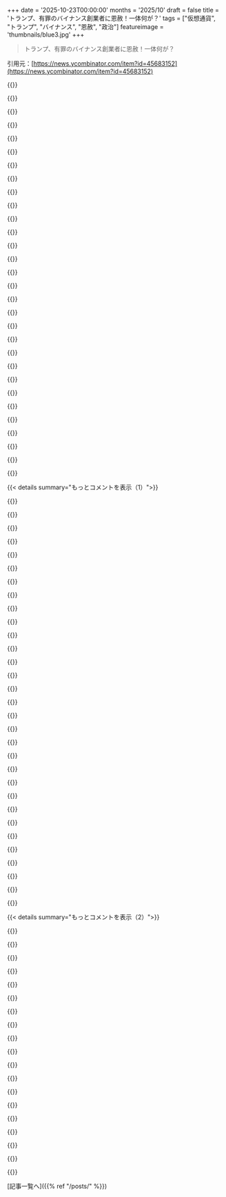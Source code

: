 +++
date = '2025-10-23T00:00:00'
months = '2025/10'
draft = false
title = 'トランプ、有罪のバイナンス創業者に恩赦！一体何が？'
tags = ["仮想通貨", "トランプ", "バイナンス", "恩赦", "政治"]
featureimage = 'thumbnails/blue3.jpg'
+++

> トランプ、有罪のバイナンス創業者に恩赦！一体何が？

引用元：[https://news.ycombinator.com/item?id=45683152](https://news.ycombinator.com/item?id=45683152)




{{<matomeQuote body="Coffeezillaのこの件に関する動画がもうアップされてるよ。https://www.youtube.com/watch?v=JMEJTORMVN4" userName="Havoc" createdAt="2025/10/23 18:44:26" color="">}}




{{<matomeQuote body="Balajiの意見によると、CZの恩赦は当然だよ。彼の訴追は規制の不当な扱いと中国系カナダ人への民族的迫害が合わさったものだったんだ。数億人ものBinanceユーザーの一部が行ったことの責任をCZ個人に押し付けるのはおかしい。彼は多くの中国人をBitcoinで自由へ導き、世界中の貧しい人々を救った。彼が何も悪くなかったのに加え、むしろ良いことをたくさんしたんだ。彼の功績と今日の恩赦を祝福するよ。https://x.com/balajis/status/1981423831572238856" userName="txcwg002" createdAt="2025/10/24 02:52:17" color="#45d325">}}




{{<matomeQuote body="支配的な国がこんな時代を動かしてるなんて信じられないよ。" userName="NaomiLehman" createdAt="2025/10/23 21:45:58" color="">}}




{{<matomeQuote body="「支配的な国」の指標によって状況は変わるよ。GDPならアメリカ、購買力平価なら中国。軍事力も米軍の広告武器や海軍の船数だと中国が優位に見える。技術開発ならアメリカと韓国・台湾、総生産なら中国だ。ドルは依然として主要な基軸通貨で、アメリカは国際水域の安全を確保し、定期的に力を示してるけどね。" userName="tb_technical" createdAt="2025/10/24 17:48:31" color="#ff5c5c">}}




{{<matomeQuote body="Changpeng Zhaoが法を破り捕まったことはみんな同意してるよ。Balajiの「政治的迫害」って主張は、トランプ政権が恩赦する時のいつもの言い訳で、George SantosやJ6暴動犯の件と同じさ。恩赦が当然だなんて言う必要はないね。これはトランプがクリプト億万長者の支持を欲しがってて、多額の賄賂を受け取ったから起こっただけだよ。トランプを民族差別に同情的な人物だと見せるのは本当にバカげてる。" userName="hackyhacky" createdAt="2025/10/24 03:08:47" color="#ff5c5c">}}




{{<matomeQuote body="アメリカは製造能力も低いし、バッテリーや発電の優位性も失ってる。コンピューティングでもすぐ後れを取るだろうね。政治的にも分裂して同盟国も失い、軍事的優位性ももうない。中国に挑もうとしても生産力で負けるし、全面核戦争でもしない限り一撃では勝てないだろうな。もう終わりだよ。腐敗がすべてを食い尽くし、国民はそれを喜んだんだ。" userName="courseofaction" createdAt="2025/10/24 19:49:19" color="#785bff">}}




{{<matomeQuote body="2008年の金融危機の責任者たちが起訴されなかったことに対して、論理的な反論の余地はないのかな？<br>両方の状況で、規則や結果の選択的執行に見えるんだけど。" userName="opello" createdAt="2025/10/24 03:54:57" color="#ff5733">}}




{{<matomeQuote body="「バイデン政権が物理世界で警察を廃止した」って言うけど、いつそんなことになったの？" userName="p_j_w" createdAt="2025/10/24 05:19:17" color="">}}




{{<matomeQuote body="中国は戦争に勝てないよ。マラッカ海峡は封鎖されやすいし、食料やエネルギー輸入も必要。人口爆弾や権威主義も問題だし、財政的な爆弾も抱えてるかも。<br>ロシアやインドも中国の味方にはならないって。" userName="AtlasBarfed" createdAt="2025/10/25 14:48:43" color="">}}




{{<matomeQuote body="数年後にはさ、アメリカが1970年代とか80年代の戦略を今またやろうとして、覇権を失うのが史上最大の地政学的失策として語り継がれるだろうね。" userName="ethbr1" createdAt="2025/10/24 10:22:54" color="">}}




{{<matomeQuote body="マラッカ海峡は重要だけど、アメリカが封鎖しようとするとドローンやミサイルの的になるよ。中国は潜水艦に投資してる。<br>中国の権威主義は生産性重視で、アメリカは金融・テックの利権のため。<br>ヘルスケアを見ればわかるけど、中国の方が成果を出してる。アメリカは腐敗してるし、戦争になったら負けるよ。" userName="courseofaction" createdAt="2025/10/25 23:16:17" color="#45d325">}}




{{<matomeQuote body="ドルはまだ基軸通貨だけどさ、大統領がクリプト（暗号資産）に深く投資してるってのが気になるんだよね。ドルの暴落で彼と家族は儲かるだろうし、これって究極の利益相反じゃない？" userName="jazzyjackson" createdAt="2025/10/25 00:08:33" color="#ff5c5c">}}




{{<matomeQuote body="あなた、偏見があるんじゃない？<br>Binanceが他のクリプト（暗号資産）取引所とどう違うっていうの？<br>Coinbaseとか他のクリプトプラットフォームも同じ罪で訴えられるべきなんじゃないの？" userName="jonnygoodwin" createdAt="2025/10/24 19:40:45" color="">}}




{{<matomeQuote body="法律では汚い金の移動を阻止すべきだったのに、彼はやらなかった。<br>Coffeezillaの言う「アブダビの20億ドルがトランプファミリーコインでBinanceに投資され、恩赦を買った」って話に何か反論ある？<br>大統領はクリプト（暗号資産）支持者だけど、恩赦をタダでくれたわけじゃない。これは職権乱用で弾劾ものだよ、こんな恩赦の売買は最悪だね。" userName="jazzyjackson" createdAt="2025/10/24 03:03:21" color="#ff5c5c">}}




{{<matomeQuote body="戦争で工業生産がどれだけ役立つか考えるべきだね。あと、メキシコの有能な機械工も重要だよ。<br>アメリカと中国は経済的に結びついてるから、戦争は避けたいはず。<br>ジャストインタイム物流はアメリカの戦争システムには最悪だね。" userName="tb_technical" createdAt="2025/10/25 04:15:43" color="">}}




{{<matomeQuote body="全てのクリプト（暗号資産）取引所が汚い金を動かしてるって思う？<br>Binanceだけが同じような犯罪で罰せられてないのはおかしいよ。<br>トランプが恩赦で得しようとしたのは間違いないけど、Binanceへの告発は全然一貫性がなかったと感じるね。" userName="jonnygoodwin" createdAt="2025/10/24 19:44:53" color="#785bff">}}




{{<matomeQuote body="中国の潜水艦隊なんて、開戦1時間で海の底だよ。深海海軍がないからね。それに、どの中国の同盟国のこと言ってるの？まさか彼らがUS Navyへの攻撃を支援するなんて思ってないよね？" userName="AtlasBarfed" createdAt="2025/10/27 15:01:33" color="">}}




{{<matomeQuote body="残念だけど、その”仲間”たちも大したことないよ。PROCはまだ権威主義でTaiwan侵攻を狙ってるし、一部のEU諸国はEU統合に反対してて、EUが”本当の”プレーヤーになれてないんだ。" userName="preisschild" createdAt="2025/10/24 16:17:18" color="">}}




{{<matomeQuote body="どのpoliceだったのかな？Biden政権が管轄してたのはFBIみたいな連邦機関だけなのにね。’Fox Newsはヤバい薬だ’って思っちゃうよ。" userName="antonvs" createdAt="2025/10/24 05:28:42" color="">}}




{{<matomeQuote body="もしTrumpが長期間の高金利を要求してたら、もっと良い状況だったはずだよ。Trumpが金利を急いで下げようとするのは、GenAIの投機が激しい今では特に馬鹿なことの特典さ。" userName="Der_Einzige" createdAt="2025/10/24 13:33:21" color="">}}




{{<matomeQuote body="2008年の金融危機の責任者でまだ起訴されてない人たち、どの法律を破ったとして起訴されるべきだと思う？" userName="yihtserns" createdAt="2025/10/24 13:18:10" color="">}}




{{<matomeQuote body="正しいのは2008年の責任者を起訴することであって、他の犯罪の責任者を恩赦することじゃないんだよ…。<br>" userName="lawn" createdAt="2025/10/24 09:09:40" color="#ff5733">}}




{{<matomeQuote body="彼らも起訴されるべきだね。金融犯罪の有罪判決って、この国が詐欺で成り立ってるから、めちゃくちゃ大変な勝利なんだよ。君の意見は、CZの有罪判決を大切にして、もっとたくさん同じような有罪判決を求めるべき理由を教えてくれるね。" userName="hiddencost" createdAt="2025/10/24 04:37:38" color="#785bff">}}




{{<matomeQuote body="’USは客観的に見て極めて腐敗してて、その腐敗を守るため権威主義に移行中’って、もしUSがそうだと思うなら極端な腐敗がどんなものか知らないね。（腐敗が進んでて権威主義と結びついてるのは認めるけど。）’国民は病んでいて愚か’って、それはただの悪口だよ。" userName="AnimalMuppet" createdAt="2025/10/25 23:30:54" color="">}}




{{<matomeQuote body="政府関係者と民間人を比べるのは馬鹿げてるね。Bidenが警察を廃止したなんてhyperboleだよ。CZは多くの不正を生んだのに、何百万ものChineseを助けるほど強力なのに、数千人の犯罪者や小児性愛者には何もできないって？これは真面目な意見じゃないな。" userName="joyeuse6701" createdAt="2025/10/24 03:13:25" color="">}}




{{<matomeQuote body="あんたの議論は飛躍しすぎだよ。どこかで誰かが起訴されなかったからといって、特定の訴追が選択的で不適切だなんて言うのはおかしいだろ。そんな論理だと、全ての犯罪を一貫して訴追できないからって、犯罪の訴追自体をやめるべきってことになるぞ。" userName="hackyhacky" createdAt="2025/10/24 04:16:43" color="#38d3d3">}}




{{<matomeQuote body="高金利がアメリカの巨額な債務を抱える経済発展にどう役立つのか理解できないな。俺はエコノミストじゃないから、どういう仕組みなのか教えてほしい。" userName="tb_technical" createdAt="2025/10/24 18:49:12" color="">}}




{{<matomeQuote body="ここ数政権で恩赦権が悪用されすぎてるから、恩赦権の憲法改正が必要なのは明らかだよ。議会による見直しを入れるか、いっそのこと恩赦権自体をなくすかだね。" userName="kbd" createdAt="2025/10/23 20:56:56" color="#ff5733">}}




{{<matomeQuote body="じゃあ、どの議会に見直しをやってもらいたいの？俺の意見だけど、ここ数回の議会はどんな憲法審査をするにも資格がないと思うな。" userName="dylan604" createdAt="2025/10/23 21:10:21" color="">}}




{{<matomeQuote body="もし国民が信頼できる議会を作れないなら、この政府の終わりが始まるんじゃないかと心配だよ。もしそうなっても、もう一度最初からやり直せることを願うけど、RussiaやChinaが介入してくる誘惑に負けないか心配だね。幸運にも、その場合は最初にCanadaに征服されるかもしれないね？変な考えだけど…" userName="collingreen" createdAt="2025/10/23 21:20:15" color="#45d325">}}




{{< details summary="もっとコメントを表示（1）">}}

{{<matomeQuote body="Gerrymanderingこそが腐敗の根源だね。" userName="JauntTrooper" createdAt="2025/10/23 22:04:34" color="">}}




{{<matomeQuote body="いや、SenateはGerrymanderingの対象外だし、Houseの問題をどんな方法で解決したとしても、Senateはすぐに国民の意思を妨げる道具に戻っちゃうよ（Mitch McConnellの下でDemocratがHouseを支配していた時のSenateを見ればわかるだろ）。Dem党がブランドを立て直して、90年代から2000年代初頭に支配していたSenateの議席を取り戻さない限り、何の進歩もないだろうね。" userName="nullocator" createdAt="2025/10/23 22:44:19" color="#38d3d3">}}




{{<matomeQuote body="いやいや、Bidenが息子を恩赦した時も、恩赦権の濫用として政治的スペクトルを超えて広く非難されたよ。" userName="returningfory2" createdAt="2025/10/23 21:04:38" color="#45d325">}}




{{<matomeQuote body="上院は常にゲリマンダリング状態。憲法制定時は13州だったのに、まさか今みたいに人口不均衡になるとは思わなかっただろうね。カリフォルニア州の2人の上院議員が4000万人を代表してるのに、ワイオミング州はたった60万人しか代表してないなんてひどい話だ。" userName="JauntTrooper" createdAt="2025/10/23 23:10:15" color="#ff5733">}}




{{<matomeQuote body="U.S.の民主主義は古くなったOSみたいだね。フランスみたいに全部再起動して再インストールするのも手だけど、国民がすでに分裂して戦争状態だから無理だろうな。" userName="eqvinox" createdAt="2025/10/23 22:47:52" color="#ff5733">}}




{{<matomeQuote body="Bidenも家族何人かに恩赦を与えてたよ。" userName="McP" createdAt="2025/10/23 21:05:28" color="">}}




{{<matomeQuote body="いや、Senateの理論は好きだよ。州の大きさに左右されない平等な代表制ってやつね。Houseが比例代表制と一緒なら、良いバランスになるはずなんだ。実際にやってみると酷いもんだけどさ。でも理論自体は間違ってないって信じてるよ。HouseとSenateがあれば、理論上は両方の良いとこ取りができるはずなんだ。" userName="Loughla" createdAt="2025/10/24 00:38:04" color="#785bff">}}




{{<matomeQuote body="なんでその理論が健全なんだ？<br>適当に引かれた線で区切られた適当な数の地域に、民主主義の目標に完全に反する不釣り合いな権力が与えられてるだけじゃないか。" userName="lotsofpulp" createdAt="2025/10/24 00:45:06" color="#ff33a1">}}




{{<matomeQuote body="ああ、Trumpが恩赦したのは、現政権がJustice Departmentを濫用して彼らを追及するのを守るためだよ。Fauciとか他の人たちを恩赦したのも同じ理由さ。それに、これまでの経緯を見れば、彼の判断は正しかった。とはいえ、彼らはTrumpの恩赦を無効にしようと画策してるけどね。" userName="bena" createdAt="2025/10/23 21:09:51" color="#38d3d3">}}




{{<matomeQuote body="ここで言われてる同等性が全然理解できないな。" userName="taurath" createdAt="2025/10/23 21:06:49" color="">}}




{{<matomeQuote body="司法省の濫用についてはDemocratこそ内省すべきだね。Fauciの恩赦はひどすぎる。まだ何も告発されてないのに予防的恩赦が必要だったってのが全てを物語ってるし、Bidenがそれを与えたこと自体が、Bidenそのものを表してるよ。恩赦が無効にされるべきだ。<br>Bidenが南部国境で何をしたか、Democrat系の主要都市の犯罪率や物価を見てみろよ。Trumpは完璧じゃないけど、国全体にとって悪い政策なんか一つもやってないだろ。" userName="kapone" createdAt="2025/10/23 21:21:26" color="#45d325">}}




{{<matomeQuote body="Trump administrationの不正行為がどれだけ具体的でユニークであっても、最終的にはいつもJoe Bidenのせいになるのは驚きだよ。MAGA支持層だけでなく、一部の左派やメディアもこの見方をしてる。これじゃあ、過去100年以上で最も腐敗した政権を許すことになるじゃないか。今回の恩赦は、他人の行動とは関係なく、それ自体が悪質だ。過去の政権で、これほど重大な犯罪者への同等の恩赦なんて、俺は思い当たらないな。" userName="ajross" createdAt="2025/10/23 23:20:26" color="#45d325">}}




{{<matomeQuote body="各州は独自の法律を持つ主権国家で、理論的にはUnionから離脱だってできる。Senateは良い制度だよ、ただほとんどの州がRepublicanなのが問題だね。大きな州は人口をよりよく反映するために分割を考えるべきだ。憲法で難しいかもしれないけどさ。Puerto RicoとかD.C.が州になったら、他の州と同じ発言権を欲しがるだろうね。それがうちのシステムの魅力だ。<br>Houseの比例代表制も、代表者が足りなくて機能してないから見直す必要があるよ。" userName="echelon" createdAt="2025/10/24 01:27:07" color="#ff33a1">}}




{{<matomeQuote body="恩赦の権限は廃止すべきだね。大統領が司法省を差し置くってことだろ？なんでこんな制度があるのか全然理解できないわ。" userName="IAmGraydon" createdAt="2025/10/23 21:45:46" color="#38d3d3">}}




{{<matomeQuote body="マジかよ？バイデンに対する良い印象は、今回の決定で全部吹っ飛んだわ。" userName="dylan604" createdAt="2025/10/23 21:09:25" color="">}}




{{<matomeQuote body="上院制度はひどいシステムだよ。州によって連邦政府への発言力が何桁も違うなんて論理的じゃないだろ。建国の父たちは絶対じゃないし、ここではマジでやらかしたね。" userName="spankalee" createdAt="2025/10/24 01:47:40" color="#ff5733">}}




{{<matomeQuote body="そうだよな。俺たちは最初のPCだったかもしれないけど、世界の他の国が新しいOSを使ってるのにWindows 3.11を動かしてるようなもんだ。優先順位付き投票や承認投票、ゲリマンダーの撤廃が必要だね。Citizens Unitedと上院は特に廃止してほしい。" userName="unethical_ban" createdAt="2025/10/24 02:18:10" color="#38d3d3">}}




{{<matomeQuote body="上院の各州の平等な代表権は憲法で修正禁止だよ。憲法第5条第5項にある通りだね。<br>投票制度の改善は各州次第で、共和党に不利だから赤い州は変えたがらないだろうね。ゲリマンダー撤廃も定義が難しくて困難だ。Citizens United判決は覆すべきだよ。企業は人じゃない。選挙人団制度も廃止して、全国の一般投票で大統領を選出すべきだね。National Popular Vote Interstate Compactも現実的じゃないかも。" userName="kelnos" createdAt="2025/10/24 03:01:57" color="#ff33a1">}}




{{<matomeQuote body="トランプのDOJが、去年の彼の最も厳しい批判者たちが言った通りに使われたってこと、君の意見に何の影響もないの？" userName="pavlov" createdAt="2025/10/23 21:16:39" color="">}}




{{<matomeQuote body="白黒つけられる問題じゃないよ。両方の決定を尊敬できないんだ。トランプを尊敬しないからといって、バイデンの決定を尊敬しなきゃいけないわけじゃないし、その逆も同じだ。現職のPOTUSは本当にひどいね。前の大統領も賛成できない決定はあったけど、連邦政府の金を自分の懐に入れるようなことはしてなかったよ。" userName="dylan604" createdAt="2025/10/23 21:25:06" color="#ff5733">}}




{{<matomeQuote body="1776年、バージニア州の人口は約50万人、ペンシルベニア州とマサチューセッツ州は約27万人、デラウェア州とジョージア州はそれぞれ約5万人だった。建国の父たちは、各州に2人の上院議員を与えることに同意したとき、それが何を意味するか正確に知っていたんだ。広範な合意を強制するための連邦権力に対する別のチェックとして機能するはずだったんだよ。" userName="koolba" createdAt="2025/10/24 00:41:56" color="#ff33a1">}}




{{<matomeQuote body="他の国と違って、アメリカは州が自発的に集まってできた国なんだ。連邦政府の権力を制限するために、二院制、上院の州代表権、選挙人団制度がガードレールとして設けられた。下院は国民の声、上院は州の声だよ。このシステムは、大都市の多数派が地方に意思を押し付けるのを防ぐように設計されてるんだ。カナダやフランスの方が良いって言う人もいるけど、彼らは福祉国家だけど、過度なおせっかい国家で、厳しい規制と高税金が個人のイニシアチブを stifling してるよ。" userName="Centrino" createdAt="2025/10/24 04:07:34" color="#ff5c5c">}}




{{<matomeQuote body="フランス革命のこと？もしその歴史をちゃんと読んだら（「恐怖政治」以外の基本的なことでも）、自分の国でそれを経験したいなんて思う人はいないと思うよ。無差別な暴力が大量にあって、ちゃんとした政府になるまで10年も混乱が続いたんだ。そしてNapoleanのクーデターにつながったんだ。" userName="dmix" createdAt="2025/10/23 23:21:54" color="#38d3d3">}}




{{<matomeQuote body="このシステムってさ、地方の少数の有権者が都会の多数派に自分の意思を押し付けられるようになってるんだよね。" userName="spankalee" createdAt="2025/10/24 05:47:13" color="">}}




{{<matomeQuote body="逆が起きてほしいのに、これがより良いシステムなんてありえないよ。" userName="mlrtime" createdAt="2025/10/24 12:00:48" color="">}}




{{<matomeQuote body="オバマが恩赦を増やした時も「危険な前例だ」って言われてたけど、今回は最悪だよね。恩赦が当たり前になるのは、火種を撒いてるのと同じ。トランプがその火をつける悪いやつだけど、前の政権からの警告を無視した結果がこれ。ローマ帝国みたいに、一人だけの悪者じゃなく、時代全体に衰退の種があったって見れるかもね。" userName="Karrot_Kream" createdAt="2025/10/24 02:59:48" color="#ff33a1">}}




{{<matomeQuote body="このままだと、大統領は恩赦の力なんていらなくなるよ。裁判官が大統領に判決を聞き、検察官は誰を起訴するか聞くようになるからね。それが結局「公正な正義」ってことかな？" userName="actionfromafar" createdAt="2025/10/23 22:49:00" color="#ff5733">}}




{{<matomeQuote body="大統領の恩赦には回数制限を設けるべきだよ。あれは最後の切り札となる強力な道具なのに、こんなひどい乱用は規制しないとダメだね。" userName="noisy_boy" createdAt="2025/10/24 00:51:39" color="#45d325">}}




{{<matomeQuote body="制限はあるよ、憲法で弾劾と罷免がね。でも、責任を正しく問わないと無理。共和党が犯罪者を恩赦し、アメリカ国民を捕まえ、軍を使って人々を殺してる。ホワイトハウスも壊し、表現の自由で追放し、関税で史上最大の増税をした。そして「和解金」で自分たちに税金を払うつもりだ。4年間と今の10ヶ月でこれ。弾劾しない議員は全員これを支持してるってこと。非難がトランプだけに向かってる限り、何も良くならないよ。" userName="Terr_" createdAt="2025/10/24 01:07:00" color="#38d3d3">}}




{{<matomeQuote body="でも、投票するアメリカ人の大多数は、これらの行為を問題だと思ってないんじゃないかな。Walmartで会うような普通の人たちが、ホワイトハウスのボールルームがどうなろうと気にすると思う？" userName="brianwawok" createdAt="2025/10/24 01:38:53" color="">}}

{{</details>}}




{{< details summary="もっとコメントを表示（2）">}}

{{<matomeQuote body="共和党員の間でさえ、それに関する世論調査は良くないよ。https://www.yahoo.com/news/articles/devastating-poll-reveals..." userName="kenjackson" createdAt="2025/10/24 01:47:39" color="#ff5c5c">}}




{{<matomeQuote body="ホワイトハウスは国の重要なシンボルだから、その大部分が壊されたら、国民は気にするんじゃないかな。" userName="mcphage" createdAt="2025/10/24 01:44:10" color="">}}




{{<matomeQuote body="ボールルームは遅れがなければ2029年1月には完成予定らしいね。でもその頃にはトランプの任期は終わってる。じゃあ、彼は将来の大統領のためにやってるの（それは彼らしくない）？それとも、2029年1月以降も居座るつもりなのかな？" userName="lateforwork" createdAt="2025/10/24 01:57:45" color="#ff33a1">}}




{{<matomeQuote body="年初に散々「無駄、詐欺、濫用」って言ってたのに、今じゃそれが目の前で起きてるのにみんなシラケてる？もう洗脳だよ。自分の信念じゃなくて、スポーツチームみたいに「勝つ」ことが全てなんだろ。スタジアムが燃え落ちてもね。" userName="johnnyanmac" createdAt="2025/10/24 01:58:37" color="">}}




{{<matomeQuote body="それは私的に資金提供されてるから、税金を使う「無駄、詐欺、濫用」とは違うよ。自分の自己顕示欲のためのプロジェクトに便宜を図ろうと寄付する利益相反？それは妥当な批判だね。" userName="cherrycherry98" createdAt="2025/10/24 02:36:38" color="">}}




{{<matomeQuote body="インド憲法も大統領に恩赦の権限を与えてるけど、最高裁はそれが絶対的じゃなく、司法審査の対象になるって明確にしてるよ。URL: https://compass.rauias.com/current-affairs/pardoning-powers-..." userName="thisislife2" createdAt="2025/10/24 06:00:41" color="#ff5733">}}




{{<matomeQuote body="みんな「取り壊し」と「改修」の違いが分からないほどバカだって思うの？そんなことないって。" userName="newfriend" createdAt="2025/10/24 06:22:17" color="">}}




{{<matomeQuote body="東棟が「改修」されてるって思ってる？改修は更新、修理、機能や安全の回復だよね。でも、安全で機能的な東棟をまるごと取り壊して、新しい基礎と違う目的の完全に新しい建物に置き換えてるんだよ。これは「修理」じゃなくて、セダンを売って新しいトラックを買うようなもんだよ。" userName="Terr_" createdAt="2025/10/24 07:30:13" color="#785bff">}}




{{<matomeQuote body="そうだよ、改修されてるよ。新しい部屋を追加するのも改修だろ。ホワイトハウス全体を取り壊してるわけじゃないし。" userName="newfriend" createdAt="2025/10/24 10:18:03" color="">}}




{{<matomeQuote body="東棟は改修されてないよ。なくなって、別のものと交換されてるんだ。" userName="mcphage" createdAt="2025/10/24 13:02:53" color="">}}




{{<matomeQuote body="オハイオ州かウィスコンシン州のWalmartに行って聞いてみたら？それが原因で次の投票を変える人が何%いると思う？" userName="brianwawok" createdAt="2025/10/24 01:54:02" color="">}}




{{<matomeQuote body="アメリカ大統領による恩赦の数を見てみて: Bill Clinton: 459、George W. Bush: 200、Barack Obama: 1,927、Donald Trump（1期目）: 237、Joe Biden: 4,245、Donald Trump（2期目）: 1,600だよ。<br>出典: https://en.wikipedia.org/wiki/List_of_people_pardoned_or_gra..." userName="DeusExMachina" createdAt="2025/10/24 09:00:50" color="#38d3d3">}}




{{<matomeQuote body="正直な質問なんだけど、どっちが嘘なんだろうね？" userName="efnx" createdAt="2025/10/24 06:48:48" color="">}}




{{<matomeQuote body="それか、もしかしたら彼は本当に物事を改善したいだけで、みんなが思ってるようなモンスターじゃないのかもよ？" userName="newfriend" createdAt="2025/10/24 06:23:15" color="">}}




{{<matomeQuote body="スティーブ・バノンが数えきれないほどのインタビューをしてて、恥ずかしげもなく2028年にまた大統領になるって言ってるんだよ。" userName="xrd" createdAt="2025/10/24 02:28:16" color="">}}




{{<matomeQuote body="今の時点では？両方だよ。" userName="LauraMedia" createdAt="2025/10/24 08:47:45" color="">}}




{{<matomeQuote body="彼はしがみつきたいみたいだけど、平均寿命の表を見るとちょっと難しいかもね。" userName="01HNNWZ0MV43FF" createdAt="2025/10/24 02:12:48" color="">}}




{{<matomeQuote body="数字よりも理由が大事だよ。どれくらいかってことじゃなくて、なんでかってことを問いかけるべきだね。" userName="otterley" createdAt="2025/10/24 16:48:49" color="#ff33a1">}}

{{</details>}}



[記事一覧へ]({{% ref "/posts/" %}})
